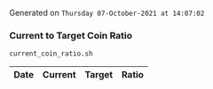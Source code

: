 Generated on `Thursday 07-October-2021 at 14:07:02`

### Current to Target Coin Ratio
`current_coin_ratio.sh`

Date|Current|Target|Ratio
---|---|---|---

